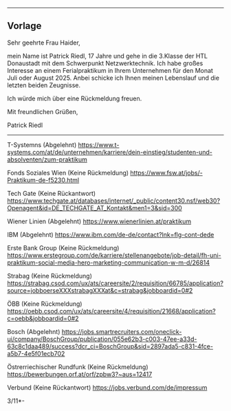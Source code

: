 ___
## Vorlage
Sehr geehrte Frau Haider,

mein Name ist Patrick Riedl, 17 Jahre und gehe in die 3.Klasse der HTL Donaustadt mit dem Schwerpunkt Netzwerktechnik. Ich habe großes Interesse an einem Ferialpraktikum in Ihrem Unternehmen für den Monat Juli oder August 2025. Anbei schicke ich Ihnen meinen Lebenslauf und die letzten beiden Zeugnisse.

  

Ich würde mich über eine Rückmeldung freuen.

  

Mit freundlichen Grüßen,

Patrick Riedl
___

T-Systemns (Abgelehnt) https://www.t-systems.com/at/de/unternehmen/karriere/dein-einstieg/studenten-und-absolventen/zum-praktikum

Fonds Soziales Wien (Keine Rückmeldung) https://www.fsw.at/jobs/-Praktikum-de-f5230.html

Tech Gate (Keine Rückantwort) https://www.techgate.at/databases/internet/_public/content30.nsf/web30?Openagent&id=DE_TECHGATE_AT_Kontakt&men1=3&sid=300

Wiener Linien (Abgelehnt) https://www.wienerlinien.at/praktikum

IBM (Abgelehnt) https://www.ibm.com/de-de/contact?lnk=flg-cont-dede

Erste Bank Group (Keine Rückmeldung) https://www.erstegroup.com/de/karriere/stellenangebote/job-detail/fh-uni-praktikum-social-media-hero-marketing-communication-w-m-d/26814

Strabag (Keine Rückmeldung) https://strabag.csod.com/ux/ats/careersite/2/requisition/66785/application?source=jobboerseXXXstrabagXXXat&c=strabag&jobboardid=0#2

ÖBB (Keine Rückmeldung) https://oebb.csod.com/ux/ats/careersite/4/requisition/21668/application?c=oebb&jobboardid=0#2

Bosch (Abgelehnt) https://jobs.smartrecruiters.com/oneclick-ui/company/BoschGroup/publication/055e62b3-c003-47ee-a33d-63c8c1daa489/success?dcr_ci=BoschGroup&sid=2897ada5-c831-4fce-a5b7-4e5f01ecb702

Östrerriechischer Rundfunk (Keine Rückmeldung) https://bewerbungen.orf.at/orf/zpbw3?~aus=12417

Verbund (Keine Rückantwort) https://jobs.verbund.com/de/impressum


3/11*-
